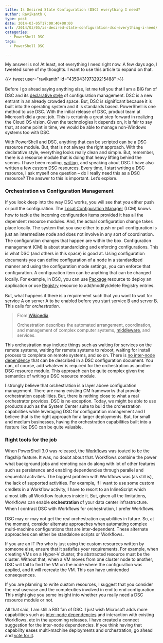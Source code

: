 ```yaml
---
title: Is Desired State Configuration (DSC) everything I need?
author: Ravikanth C
type: post
date: 2014-03-05T17:00:40+00:00
url: /2014/03/05/is-desired-state-configuration-dsc-everything-i-need/
categories:
  - PowerShell DSC
tags:
  - PowerShell DSC

---
```

My answer is no! At least, not everything I need right now. A few days ago, I tweeted some of my thoughts. I want to use this article to expand on that.

{{< tweet user="ravikanth" id="435043197329215488" >}}

<span style="line-height: 1.5em;">Before I go ahead saying anything else, let me tell you that I am a BIG fan of DSC and its <a href="/2013/07/05/imperative-versus-declarative-syntax-in-powershell/">declarative style</a> of configuration management. </span>DSC is a new entrant in an already crowded space. But, DSC is significant because it is built into the operating system and it is standards based. PowerShell is one method to use DSC. With the initial release of DSC, product team at Microsoft did a great job. This is certainly a great step forward in realizing the Cloud OS vision. Given the technologies it depends on, it is fair to say that, at some point in time, we would be able to manage non-Windows systems too with DSC.

With PowerShell and DSC, anything that can be scripted can be a DSC resource module. But, that is not always the right approach. With the declarative style, everything looks really clean and simple. But, remember, there is a resource module that is doing that heavy lifting behind the scenes. I have been reading, <a href="/tag/powershell-dsc/">writing</a>, and speaking about DSC. I have also written a few custom DSC resources. Every time, I start writing a DSC resource, I ask myself one question &#8211; do I really need this as a DSC resource? The answer to this is important. Let&#8217;s explore.

### Orchestration vs Configuration Management

<span style="line-height: 1.5em;">If you look deep into the way DSC works, you will see that you either push or pull the configuration. The <a href="http://technet.microsoft.com/en-us/library/dn249922.aspx">Local Configuration Manager</a> (LCM) knows how to tackle the incoming configuration items provided it has all the dependent resource modules. And, the actual configuration change takes place locally. The system that you use either to push or pull configuration is just an intermediate node and does not involve in any sort of coordination. The configuration changes that happen are within the box. C</span><span style="line-height: 1.5em;">onfiguration management (CM) is about standardizing and enforcing </span><span style="line-height: 1.5em;">configurations. This is what </span><span style="line-height: 1.5em;">DSC (and others in this space) is good at. Using configuration documents you can define configuration of a node in a standardized manner and using the configuration mode settings, you can enforce that configuration. A configuration item can be anything that can be changed locally. For example, in DSC, you can use <a href="http://technet.microsoft.com/en-us/library/dn282132.aspx">Package</a> resource to deploy an application or use <a href="http://technet.microsoft.com/en-us/library/dn282133.aspx">Registry</a> resource to add/modify/delete Registry entries.</span>

But, what happens if there is a requirement such that you want to wait for service A on server A to be enabled before you start service B and server B. This calls for _orchestration_.

> From [Wikipedia][1]:
> 
> Orchestration describes the automated arrangement, coordination, and management of complex computer systems, [middleware][2], and services.

This orchestration may include things such as waiting for services on the remote systems, waiting for remote systems to reboot, waiting for install process to complete on remote systems, and so on. There is [no inter-node dependency][3] that can be described in a DSC configuration document. You can, of course, add whatever is required for the orchestration as another DSC resource module. This approach can be quite complex given the semantics of writing a DSC resource module.

I strongly believe that orchestration is a layer above configuration management. There are many existing CM frameworks that provide orchestration capabilities. But, there is nothing close to what a real orchestrator provides. DSC is no exception. Today, we might be able to use products such as the System Center suite to build the orchestration capabilities while leveraging DSC for configuration management and I believe that is the right approach for a larger deployments. But, for small and medium businesses, having the orchestration capabilities built into a feature like DSC can be quite valuable.

### Right tools for the job

<span style="line-height: 1.5em;">When PowerShell 3.0 was released, the </span><a style="line-height: 1.5em;" href="http://technet.microsoft.com/en-us/library/jj134242.aspx">Workflows</a><span style="line-height: 1.5em;"> was touted to be the flagship feature. It was, no doubt about that. Workflows combine the power what background jobs and remoting can do along with lot of other features such as persistence and enabling dependencies through parallel and sequential activities. The biggest problem with Workflows was (as still is), the lack of supported activities. For example, if I want to use some custom cmdlets in a Workflow activity, I have to resort to an InlineScript which almost kills all Workflow features inside it. But, given all the limitations, Workflows can enable </span><strong style="line-height: 1.5em;">orchestration </strong><span style="line-height: 1.5em;">of your data center infrastructure. When I contrast DSC with Workflows for orchestration, I prefer Workflows.</span>

DSC may or may not get the real orchestration capabilities in future. So, at the moment, consider alternate approaches when automating complex multi-machine configurations that are inter-dependent. These alternate approaches can either be standalone scripts or Workflows.

If you are an IT Pro who is just using the custom resources written by someone else, ensure that it satisfies your requirements. For example, when creating VMs on a Hyper-V cluster, the abstracted resource must be the cluster. Without that, when a VM moves from one cluster node to another, DSC will fail to find the VM on the node where the configuration was applied, and it will recreate the VM. This can have unintended consequences.

If you are planning to write custom resources, I suggest that you consider the real usecase and the complexities involved in end to end configuration. This might give you some insight into whether you really need a DSC resource module or not.

All that said, I am still a BIG fan of DSC. I just wish Microsoft adds more capabilities such as [inter-node dependencies][3] and interaction with existing Workflows, etc in the upcoming releases. I have created a connect suggestion for the inter-node dependencies. If you think having that capability eases multi-machine deployments and orchestration, go ahead and [vote for it][3].

[1]: http://en.wikipedia.org/wiki/Orchestration_(computing)
[2]: http://en.wikipedia.org/wiki/Middleware_(distributed_applications) "Middleware (distributed applications)"
[3]: https://connect.microsoft.com/PowerShell/feedback/details/828601/dsc-requires-inter-node-dependency-in-the-configuration